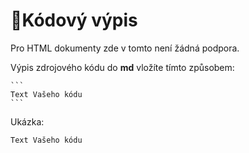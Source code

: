 # 🧾Kódový výpis

Pro HTML dokumenty zde v tomto není žádná podpora.

Výpis zdrojového kódu do **md** vložíte tímto způsobem:

````
```
Text Vašeho kódu
```
````

Ukázka:

```
Text Vašeho kódu
```
